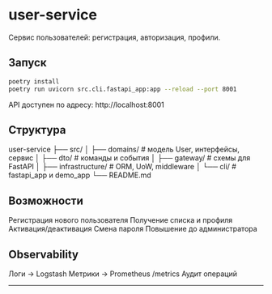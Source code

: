 # user-service

Сервис пользователей: регистрация, авторизация, профили.

## Запуск
```bash
poetry install
poetry run uvicorn src.cli.fastapi_app:app --reload --port 8001
```
API доступен по адресу: http://localhost:8001

## Структура
user-service
├── src/
│   ├── domains/ # модель User, интерфейсы, сервис
│   ├── dto/ # команды и события
│   ├── gateway/ # схемы для FastAPI
│   ├── infrastructure/ # ORM, UoW, middleware
│   └── cli/ # fastapi_app и demo_app
└── README.md

## Возможности
Регистрация нового пользователя
Получение списка и профиля
Активация/деактивация
Смена пароля
Повышение до администратора

## Observability
Логи → Logstash
Метрики → Prometheus /metrics
Аудит операций

---
